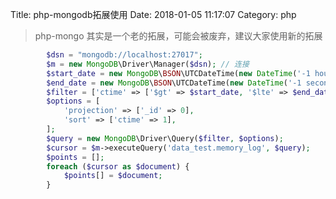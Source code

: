 Title: php-mongodb拓展使用
Date: 2018-01-05 11:17:07
Category: php

> php-mongo 其实是一个老的拓展，可能会被废弃，建议大家使用新的拓展

```php
        $dsn = "mongodb://localhost:27017";
        $m = new MongoDB\Driver\Manager($dsn); // 连接
		$start_date = new MongoDB\BSON\UTCDateTime(new DateTime('-1 hour'));
		$end_date = new MongoDB\BSON\UTCDateTime(new DateTime('-1 seconds'));
		$filter = ['ctime' => ['$gt' => $start_date, '$lte' => $end_date]];
		$options = [
			'projection' => ['_id' => 0],
			'sort' => ['ctime' => 1],
		];
		$query = new MongoDB\Driver\Query($filter, $options);
		$cursor = $m->executeQuery('data_test.memory_log', $query);
		$points = [];
		foreach ($cursor as $document) {
			$points[] = $document;
		}
```